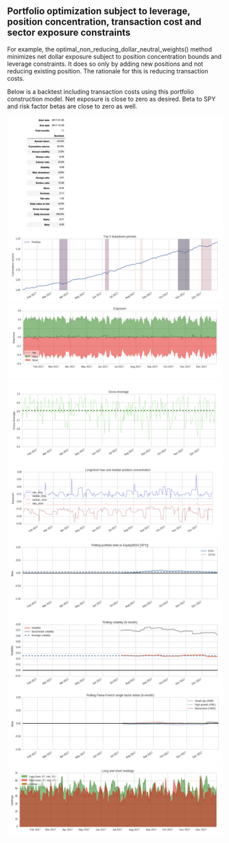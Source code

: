 ## Portfolio optimization subject to leverage, position concentration, transaction cost and sector exposure constraints

For example, the optimal_non_reducing_dollar_neutral_weights() method minimizes net dollar exposure subject to position concentration bounds and leverage constraints. It does so only by adding new positions and not reducing existing position. The rationale for this is reducing transaction costs.

Below is a backtest including transaction costs using this portfolio construction model. Net exposure is close to zero as desired. Beta to SPY and risk factor betas are close to zero as well.

![SumStat](img/summary_stats.png)
![DD](img/dd.png)
![Exposure](img/exposure.png)
![GrossLEV](img/gross_lev.png)
![PosConcentration](img/pos_concentration.png)
![RollingBetaSPY](img/rolling_beta.png)
![RollingBetaFF](img/rollingFFbetas.png)
![NumberHoldings](img/numberLSholdings.png)






